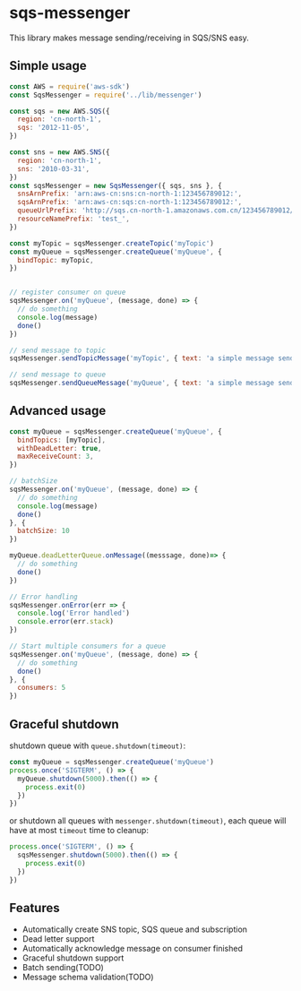 sqs-messenger
===
This library makes message sending/receiving in SQS/SNS easy.

## Simple usage
```javascript
const AWS = require('aws-sdk')
const SqsMessenger = require('../lib/messenger')

const sqs = new AWS.SQS({
  region: 'cn-north-1',
  sqs: '2012-11-05',
})

const sns = new AWS.SNS({
  region: 'cn-north-1',
  sns: '2010-03-31',
})
const sqsMessenger = new SqsMessenger({ sqs, sns }, {
  snsArnPrefix: 'arn:aws-cn:sns:cn-north-1:123456789012:',
  sqsArnPrefix: 'arn:aws-cn:sqs:cn-north-1:123456789012:',
  queueUrlPrefix: 'http://sqs.cn-north-1.amazonaws.com.cn/123456789012/',
  resourceNamePrefix: 'test_',
})

const myTopic = sqsMessenger.createTopic('myTopic')
const myQueue = sqsMessenger.createQueue('myQueue', {
  bindTopic: myTopic,
})


// register consumer on queue
sqsMessenger.on('myQueue', (message, done) => {
  // do something
  console.log(message)
  done()
})

// send message to topic
sqsMessenger.sendTopicMessage('myTopic', { text: 'a simple message send to topic' })

// send message to queue
sqsMessenger.sendQueueMessage('myQueue', { text: 'a simple message send directly to queue' })
```

## Advanced usage
```javascript
const myQueue = sqsMessenger.createQueue('myQueue', {
  bindTopics: [myTopic],
  withDeadLetter: true,
  maxReceiveCount: 3,
})

// batchSize
sqsMessenger.on('myQueue', (message, done) => {
  // do something
  console.log(message)
  done()
}, {
  batchSize: 10
})

myQueue.deadLetterQueue.onMessage((messsage, done)=> {
  // do something
  done()
})

// Error handling
sqsMessenger.onError(err => {
  console.log('Error handled')
  console.error(err.stack)
})

// Start multiple consumers for a queue
sqsMessenger.on('myQueue', (message, done) => {
  // do something
  done()
}, {
  consumers: 5
})
```

## Graceful shutdown

shutdown queue with `queue.shutdown(timeout)`:

```javascript
const myQueue = sqsMessenger.createQueue('myQueue')
process.once('SIGTERM', () => {
  myQueue.shutdown(5000).then(() => {
    process.exit(0)
  })
})
```

or shutdown all queues with `messenger.shutdown(timeout)`,
each queue will have at most `timeout` time to cleanup:

```javascript
process.once('SIGTERM', () => {
  sqsMessenger.shutdown(5000).then(() => {
    process.exit(0)
  })
})
```

## Features
 - Automatically create SNS topic, SQS queue and subscription
 - Dead letter support
 - Automatically acknowledge message on consumer finished
 - Graceful shutdown support
 - Batch sending(TODO)
 - Message schema validation(TODO)
